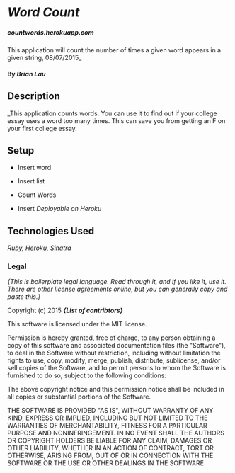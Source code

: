# _Word Count_

##### countwords.herokuapp.com

This application will count the number of times a given word appears in a given string, 08/07/2015_

#### By _**Brian Lau**_

## Description

_This application counts words. You can use it to find out if your college essay uses a word too many times. This can save you from getting an F on your first college essay.

## Setup
* Insert word
* Insert list
* Count Words

* Insert
_Deployable on Heroku_

## Technologies Used

_Ruby, Heroku, Sinatra_

### Legal

*{This is boilerplate legal language. Read through it, and if you like it, use it. There are other license agreements online, but you can generally copy and paste this.}*

Copyright (c) 2015 **_{List of contribtors}_**

This software is licensed under the MIT license.

Permission is hereby granted, free of charge, to any person obtaining a copy
of this software and associated documentation files (the "Software"), to deal
in the Software without restriction, including without limitation the rights
to use, copy, modify, merge, publish, distribute, sublicense, and/or sell
copies of the Software, and to permit persons to whom the Software is
furnished to do so, subject to the following conditions:

The above copyright notice and this permission notice shall be included in
all copies or substantial portions of the Software.

THE SOFTWARE IS PROVIDED "AS IS", WITHOUT WARRANTY OF ANY KIND, EXPRESS OR
IMPLIED, INCLUDING BUT NOT LIMITED TO THE WARRANTIES OF MERCHANTABILITY,
FITNESS FOR A PARTICULAR PURPOSE AND NONINFRINGEMENT. IN NO EVENT SHALL THE
AUTHORS OR COPYRIGHT HOLDERS BE LIABLE FOR ANY CLAIM, DAMAGES OR OTHER
LIABILITY, WHETHER IN AN ACTION OF CONTRACT, TORT OR OTHERWISE, ARISING FROM,
OUT OF OR IN CONNECTION WITH THE SOFTWARE OR THE USE OR OTHER DEALINGS IN
THE SOFTWARE.
